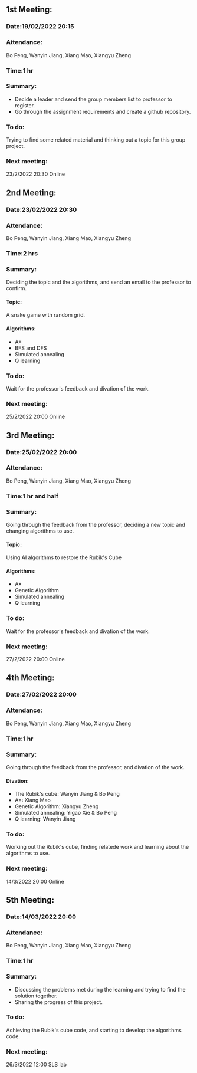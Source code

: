 ## 1st Meeting:
### Date:19/02/2022 20:15
### Attendance:
Bo Peng, Wanyin Jiang, Xiang Mao, Xiangyu Zheng
### Time:1 hr
### Summary:
* Decide a leader and send the group members list to professor to register.
* Go through the assignment requirements and create a github repository.

### To do:
Trying to find some related material and thinking out a topic for this group project.
### Next meeting:
23/2/2022 20:30 Online

## 2nd Meeting:
### Date:23/02/2022 20:30
### Attendance:
Bo Peng, Wanyin Jiang, Xiang Mao, Xiangyu Zheng
### Time:2 hrs
### Summary:
Deciding the topic and the algorithms, and send an email to the professor to confirm.
#### Topic:
A snake game with random grid.
#### Algorithms:
* A*
* BFS and DFS
* Simulated annealing
* Q learning

### To do:
Wait for the professor's feedback and divation of the work.

### Next meeting:
25/2/2022 20:00 Online

## 3rd Meeting:
### Date:25/02/2022 20:00
### Attendance:
Bo Peng, Wanyin Jiang, Xiang Mao, Xiangyu Zheng
### Time:1 hr and half
### Summary:
Going through the feedback from the professor, deciding a new topic and changing algorithms to use.
#### Topic:
Using AI algorithms to restore the Rubik's Cube
#### Algorithms:
* A*
* Genetic Algorithm
* Simulated annealing
* Q learning

### To do:
Wait for the professor's feedback and divation of the work.

### Next meeting:
27/2/2022 20:00 Online

## 4th Meeting:
### Date:27/02/2022 20:00
### Attendance:
Bo Peng, Wanyin Jiang, Xiang Mao, Xiangyu Zheng
### Time:1 hr
### Summary:
Going through the feedback from the professor, and divation of the work.
#### Divation:
* The Rubik's cube: Wanyin Jiang & Bo Peng
* A*: Xiang Mao
* Genetic Algorithm: Xiangyu Zheng
* Simulated annealing: Yigao Xie & Bo Peng
* Q learning: Wanyin Jiang

### To do:
Working out the Rubik's cube, finding relatede work and learning about the algorithms to use.

### Next meeting:
14/3/2022 20:00 Online

## 5th Meeting:
### Date:14/03/2022 20:00
### Attendance:
Bo Peng, Wanyin Jiang, Xiang Mao, Xiangyu Zheng
### Time:1 hr
### Summary:
* Discussing the problems met during the learning and trying to find the solution together.
* Sharing the progress of this project.

### To do:
Achieving the Rubik's cube code, and starting to develop the algorithms code.

### Next meeting:
26/3/2022 12:00 SLS lab
